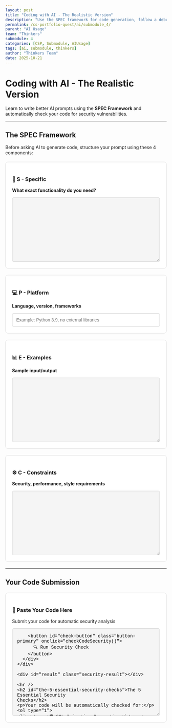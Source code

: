 ```yaml
---
layout: post
title: "Coding with AI - The Realistic Version"
description: "Use the SPEC framework for code generation, follow a debugging template, and always run security checks. The key principle: understand and verify before using any AI-generated code."
permalink: /cs-portfolio-quest/ai/submodule_4/
parent: "AI Usage"
team: "Thinkers"
submodule: 4
categories: [CSP, Submodule, AIUsage]
tags: [ai, submodule, thinkers]
author: "Thinkers Team"
date: 2025-10-21
---
```


<style>
.code-editor {
    width: 100%;
    min-height: 200px;
    font-family: 'Courier New', monospace;
    padding: 15px;
    border: 1px solid #ccc;
    border-radius: 5px;
    background: #f5f5f5;
    font-size: 14px;
}

.spec-section {
    margin: 20px 0;
    padding: 20px;
    background: #fff;
    border: 1px solid #ddd;
    border-radius: 8px;
}

.security-result {
    padding: 20px;
    margin: 20px 0;
    border-radius: 8px;
    display: none;
}

.security-result.pass {
    background: #d4edda;
    border: 1px solid #c3e6cb;
    color: #155724;
}

.security-result.fail {
    background: #f8d7da;
    border: 1px solid #f5c6cb;
    color: #721c24;
}

.security-result.loading {
    background: #d1ecf1;
    border: 1px solid #bee5eb;
    color: #0c5460;
}

.vulnerability-list {
    margin-top: 10px;
    padding-left: 20px;
}

.vulnerability-list li {
    margin: 5px 0;
}

.button-primary {
    padding: 12px 24px;
    background: #007bff;
    color: white;
    border: none;
    border-radius: 5px;
    cursor: pointer;
    font-size: 16px;
    font-weight: bold;
    transition: background 0.3s;
}

.button-primary:hover {
    background: #0056b3;
}

.button-primary:disabled {
    background: #6c757d;
    cursor: not-allowed;
}

.score-display {
    font-size: 24px;
    font-weight: bold;
    margin: 15px 0;
}
</style>

# Coding with AI - The Realistic Version

Learn to write better AI prompts using the **SPEC Framework** and automatically check your code for security vulnerabilities.

---

## The SPEC Framework

Before asking AI to generate code, structure your prompt using these 4 components:

<div class="spec-section">
  <h3>📝 S - Specific</h3>
  <p><strong>What exact functionality do you need?</strong></p>
  <textarea id="spec-specific" class="code-editor" rows="2" 
    placeholder="Example: Create a function to validate user registration data">
  </textarea>
</div>

<div class="spec-section">
  <h3>💻 P - Platform</h3>
  <p><strong>Language, version, frameworks</strong></p>
  <input type="text" id="spec-platform" 
    placeholder="Example: Python 3.9, no external libraries" 
    style="width: 100%; padding: 12px; border: 1px solid #ccc; border-radius: 5px; font-size: 14px;">
</div>

<div class="spec-section">
  <h3>📊 E - Examples</h3>
  <p><strong>Sample input/output</strong></p>
  <textarea id="spec-examples" class="code-editor" rows="3"
    placeholder="Input: {'username': 'ab', 'email': 'invalid'}
Output: (False, ['Username too short', 'Invalid email'])">
  </textarea>
</div>

<div class="spec-section">
  <h3>⚙️ C - Constraints</h3>
  <p><strong>Security, performance, style requirements</strong></p>
  <textarea id="spec-constraints" class="code-editor" rows="2"
    placeholder="- Username: 3-20 chars, alphanumeric only
- Password: 8+ chars with uppercase, lowercase, number
- Return all errors, not just first one">
  </textarea>
</div>

---

## Your Code Submission

<div class="spec-section">
  <h3>📄 Paste Your Code Here</h3>
  <p>Submit your code for automatic security analysis</p>
  <textarea id="code-submission" class="code-editor" rows="15"
    placeholder="def validate_user(data):
    errors = []
    
    if len(data['username']) < 3:
        errors.append('Username too short')
    
    if '@' not in data['email']:
        errors.append('Invalid email')
    
    return (len(errors) == 0, errors)">
  </textarea>
  
  <div style="margin-top: 15px;">
    <button id="check-button" class="button-primary" onclick="checkCodeSecurity()">
      🔍 Run Security Check
    </button>
  </div>
</div>

<div id="result" class="security-result"></div>

---

## The 5 Essential Security Checks

Your code will be automatically checked for:

1. **🛡️ SQL Injection Prevention** - Are you using parameterized queries?
2. **🔐 Secrets Management** - No hardcoded passwords or API keys
3. **✅ Input Validation** - All user input must be validated
4. **🚫 XSS Protection** - Sanitize output to prevent cross-site scripting
5. **🔒 Authentication** - Proper auth/authorization checks

---

## Trust But Verify Rule

For every AI-generated code:
1. **Understand it** - If you can't explain it, don't use it
2. **Test it** - Try edge cases and error conditions
3. **Secure it** - Run through the checklist above
4. **Simplify it** - Remove unnecessary complexity

<script type="module">
import { pythonURI, fetchOptions } from '{{ site.baseurl }}/assets/js/api/config.js';

const ENDPOINT = `${pythonURI}/api/gemini`;

window.checkCodeSecurity = async function() {
    const code = document.getElementById('code-submission').value.trim();
    const resultDiv = document.getElementById('result');
    const button = document.getElementById('check-button');
    
    if (!code) {
        alert('Please paste your code first!');
        return;
    }
    
    // Build SPEC context
    const specContext = `
SPEC Framework Context:
- Specific: ${document.getElementById('spec-specific').value}
- Platform: ${document.getElementById('spec-platform').value}
- Examples: ${document.getElementById('spec-examples').value}
- Constraints: ${document.getElementById('spec-constraints').value}
    `.trim();
    
    // Show loading state
    resultDiv.className = 'security-result loading';
    resultDiv.style.display = 'block';
    resultDiv.innerHTML = '<p>🔍 Analyzing code security...</p>';
    button.disabled = true;
    
    // Build prompt for security analysis
    const prompt = `Analyze this code for security vulnerabilities. Check these 5 critical areas:
1. SQL Injection (parameterized queries used?)
2. Hardcoded secrets (passwords, API keys in code?)
3. Input validation (user input validated?)
4. XSS protection (output sanitized?)
5. Authentication (proper auth checks?)

Code to analyze:
\`\`\`
${code}
\`\`\`

${specContext}

Respond in JSON format with:
{
  "score": <number 0-100>,
  "passed": <boolean>,
  "vulnerabilities": [<array of specific issues found>],
  "feedback": "<overall security assessment>",
  "recommendations": [<array of how to fix issues>]
}`;

    try {
        const response = await fetch(ENDPOINT, {
            ...fetchOptions,
            method: 'POST',
            body: JSON.stringify({
                prompt: prompt,
                text: code
            })
        });
        
        if (!response.ok) {
            throw new Error('API request failed');
        }
        
        const result = await response.json();
        
        if (result.error || !result.text) {
            throw new Error(result.error || 'No response from AI');
        }
        
        // Parse the AI response
        let analysis;
        try {
            // Try to extract JSON from the response
            const jsonMatch = result.text.match(/\{[\s\S]*\}/);
            if (jsonMatch) {
                analysis = JSON.parse(jsonMatch[0]);
            } else {
                // Fallback: create analysis from text
                analysis = {
                    score: 70,
                    passed: false,
                    vulnerabilities: ['AI response not in expected format'],
                    feedback: result.text,
                    recommendations: ['Review the detailed feedback above']
                };
            }
        } catch (e) {
            console.error('JSON parse error:', e);
            analysis = {
                score: 0,
                passed: false,
                vulnerabilities: ['Could not parse AI response'],
                feedback: result.text,
                recommendations: []
            };
        }
        
        displayResults(analysis);
        
    } catch (error) {
        resultDiv.className = 'security-result fail';
        resultDiv.innerHTML = `
            <h3>❌ Error</h3>
            <p>Failed to analyze code: ${error.message}</p>
            <p>Make sure the backend is running and try again.</p>
        `;
    } finally {
        button.disabled = false;
    }
}

function displayResults(analysis) {
    const resultDiv = document.getElementById('result');
    const passed = analysis.score >= 80;
    
    resultDiv.className = passed ? 'security-result pass' : 'security-result fail';
    resultDiv.style.display = 'block';
    
    let html = `
        <div class="score-display">
            ${passed ? '✅' : '❌'} Security Score: ${analysis.score}/100
        </div>
        <p><strong>${passed ? 'PASSED' : 'FAILED'}</strong></p>
        <p>${analysis.feedback}</p>
    `;
    
    if (analysis.vulnerabilities && analysis.vulnerabilities.length > 0) {
        html += `
            <h4>🔍 Issues Found:</h4>
            <ul class="vulnerability-list">
                ${analysis.vulnerabilities.map(v => `<li>${v}</li>`).join('')}
            </ul>
        `;
    }
    
    if (analysis.recommendations && analysis.recommendations.length > 0) {
        html += `
            <h4>💡 Recommendations:</h4>
            <ul class="vulnerability-list">
                ${analysis.recommendations.map(r => `<li>${r}</li>`).join('')}
            </ul>
        `;
    }
    
    resultDiv.innerHTML = html;
}
</script>

---

## Example: Good vs Bad Code

### ❌ Bad (Insecure)
```python
password = "mySecret123"  # Hardcoded!
query = "SELECT * FROM users WHERE name = '" + user_input + "'"  # SQL injection!
html = "" + user_comment + ""  # XSS vulnerability!
```

### ✅ Good (Secure)
```python
password = os.getenv("DB_PASSWORD")  # From environment
query = "SELECT * FROM users WHERE name = ?"  # Parameterized
html = "" + escape(user_comment) + ""  # Sanitized
```

{%- include tailwind/cs-portfolio-quest-lessons_info.html -%}